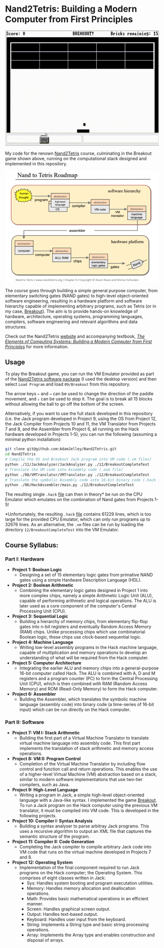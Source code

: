 # Nand2Tetris: Building a Modern Computer from First Principles

![BreakoutDemo](assets/BreakoutDemo.gif)

My code for the renown [Nand2Tetris]((https://www.nand2tetris.org)) course, culminating in the Breakout game shown above, running on the computational stack designed and implemented in this repository.

![Nand2TetrisRoadmap](assets/Nand2TetrisRoadmap.png)

The course goes through building a simple general purpose computer, from elementary switching gates (NAND gates) to high-level object-oriented software engineering, resulting in a hardware platform and software hierarchy capable of implementing arbitrary programs, such as Tetris (or in my case, [Breakout](https://en.wikipedia.org/wiki/Breakout_(video_game))). The aim is to provide hands-on knowledge of hardware, architecture, operating systems, programming languages, compilers, software engineering and relevant algorithms and data structures.

Check out the Nand2Tetris [website](https://www.nand2tetris.org) and accompanying textbook, [*The Elements of Computing Systems: Building a Modern Computer from First Principles*](https://www.amazon.co.uk/Elements-Computing-Systems-second-Principles-ebook/dp/B084V7R8PT/ref=tmm_kin_swatch_0) for more information.

## Usage

To play the Breakout game, you can run the VM Emulator provided as part of the [Nand2Tetris software package](https://www.nand2tetris.org/software) (I used the desktop version) and then select `Load Program` and load `09/Breakout` from this repository.

The arrow keys `←` and `→` can be used to change the direction of the paddle movement, and `↓` can be used to stop it. The goal is to break all 15 blocks without allowing the ball to go off the bottom of the screen.

Alternatively, if you want to use the full stack developed in this repository (i.e. the Jack program developed in Project 9, using the OS from Project 12, the Jack Compiler from Projects 10 and 11, the VM Translator from Projects 7 and 8, and the Assembler from Project 6, all running on the Hack hardware developed in Projects 1-5), you can run the following (assuming a minimal python installation):

```bash
git clone git@github.com:AdamJelley/Nand2Tetris.git
cd Nand2Tetris
# Compile the OS and Breakout Jack program into VM code (.vm files)
python ./11/JackAnalyzer/JackAnalyzer.py ./12/BreakoutCompleteTest
# Translate the VM code into Assembly code (.asm file)
python ./08/VMTranslator/VMTranslator.py ./12/BreakoutCompleteTest
# Translate the symbolic Assembly code into 16-bit binary code (.hack file)
python ./06/HackAssembler/main.py ./12/BreakoutCompleteTest
```
The resulting single `.hack` [file](12/BreakoutCompleteTest/BreakoutCompleteTest.hack) can then in theory* be run on the CPU Emulator which emulates on the combination of Nand gates from Projects 1-5!

*Unfortunately, the resulting `.hack` [file](12/BreakoutCompleteTest/BreakoutCompleteTest.hack) contains 61229 lines, which is too large for the provided CPU Emulator, which can only run programs up to 32676 lines. As an alternative, the `.vm` files can be run by loading the directory `12/BreakoutCompleteTest` into the VM Emulator.

## Course Syllabus:
### Part I: Hardware
- **Project 1: Boolean Logic**
    - Designing a set of 15 elementary logic gates from primative NAND gates using a simple Hardware Description Language (HDL).
- **Project 2: Boolean Arithmetic**
    - Combining the elementary logic gates designed in Project 1 into more complex chips, namely a simple Arithmetic Logic Unit (ALU), capable of performing arithmetic and logical operations. The ALU is later used as a core component of the computer's Central Processing Unit (CPU).
- **Project 3: Sequential Logic**
    - Building a hierarchy of memory chips, from elementary flip-flop gates into n-bit registers and eventually Random Access Memory (RAM) chips. Unlike processing chips which use combinatorial Boolean logic, these chips use clock-based sequential logic.
- **Project 4: Machine Language**
    - Writing low-level assembly programs in the Hack machine language, capable of multiplication and memory operations to develop an understanding of what will be required from the Hack computer.
- **Project 5: Computer Architecture**
    - Integrating the earlier ALU and memory chips into a general-purpose 16-bit computer called Hack. The ALU is combined with A, D and M registers and a program counter (PC) to form the Central Processing Unit (CPU), which is then combined with RAM (Random Access Memory) and ROM (Read-Only Memory) to form the Hack computer.
- **Project 6: Assembler**
    - Building the Assembler, which translates the symbolic machine language (assembly code) into binary code (a time-series of 16-bit input) which can be run directly on the Hack computer.
### Part II: Software
- **Project 7: VM I: Stack Arithmetic**
    - Building the first part of a Virtual Machine Translator to translate virtual machine language into assembly code. This first part implements the translation of stack arithmetic and memory access operations.
- **Project 8: VM II: Program Control**
    - Completion of the Virtual Machine Translator by including flow control and function call and return operations. This enables the use of a higher-level Virtual Machine (VM) abstraction based on a stack, similar to modern software implementations that use two-tier compilers, such as Java.
- **Project 9: High-Level Language**
    - Writing a program in Jack, a simple high-level object-oriented language with a Java-like syntax. I implemented the game [Breakout](https://en.wikipedia.org/wiki/Breakout_(video_game)). To run a Jack program on the Hack computer using the previous VM translator, it must be compiled into VM code. This is developed in the following projects.
- **Project 10: Compiler I: Syntax Analysis**
    - Building a syntax analyser to parse arbitray Jack programs. This uses a recursive algorithm to output an XML file that captures the semantic structure of the program.
- **Project 11: Compiler II: Code Generation**
    - Completing the Jack compiler to compile arbitrary Jack code into VM code that runs on the virtual machine developed in Projects 7 and 8.
- **Project 12: Operating System**
    - Implementation of the final component required to run Jack programs on the Hack computer; the Operating System. This comprises of eight classes written in Jack:
        - Sys: Handles system booting and program executation utilities.
        - Memory: Handles memory allocation and deallocation operations.
        - Math: Provides basic mathematical operations in an efficient manner.
        - Screen: Handles graphical screen output.
        - Output: Handles text-based output.
        - Keyboard: Handles user input from the keyboard.
        - String: Implements a String type and basic string processing operations.
        - Array: Implements the Array type and enables construction and disposal of arrays.

